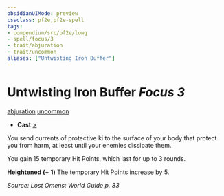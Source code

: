 ```yaml
---
obsidianUIMode: preview
cssclass: pf2e,pf2e-spell
tags:
- compendium/src/pf2e/lowg
- spell/focus/3
- trait/abjuration
- trait/uncommon
aliases: ["Untwisting Iron Buffer"]
---
```

# Untwisting Iron Buffer *Focus 3*   
[abjuration](../../Rules/traits/abjuration.md)  [uncommon](../../Rules/traits/uncommon.md)  

- **Cast** [>](../../Rules/core-rulebook/chapter-9-playing-the-game.md#Actions "Single Action") 

You send currents of protective ki to the surface of your body that protect you from harm, at least until your enemies dissipate them.

You gain 15 temporary Hit Points, which last for up to 3 rounds.

**Heightened (+ 1)** The temporary Hit Points increase by 5.

*Source: Lost Omens: World Guide p. 83*